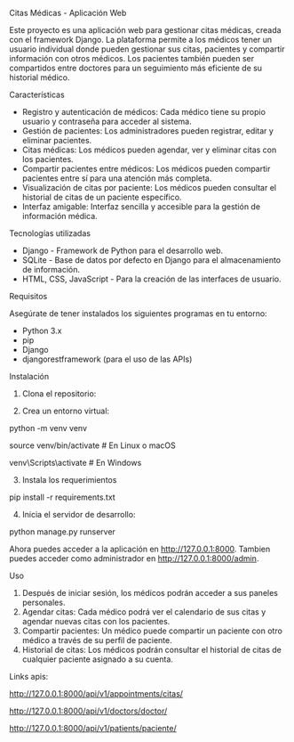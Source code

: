 Citas Médicas - Aplicación Web

Este proyecto es una aplicación web para gestionar citas médicas, creada con el framework Django. La plataforma permite a los médicos tener un usuario individual donde pueden gestionar sus citas, pacientes y compartir información con otros médicos. Los pacientes también pueden ser compartidos entre doctores para un seguimiento más eficiente de su historial médico.

Características

- Registro y autenticación de médicos: Cada médico tiene su propio usuario y contraseña para acceder al sistema.
- Gestión de pacientes: Los administradores pueden registrar, editar y eliminar pacientes.
- Citas médicas: Los médicos pueden agendar, ver y eliminar citas con los pacientes.
- Compartir pacientes entre médicos: Los médicos pueden compartir pacientes entre sí para una atención más completa.
- Visualización de citas por paciente: Los médicos pueden consultar el historial de citas de un paciente específico.
- Interfaz amigable: Interfaz sencilla y accesible para la gestión de información médica.

Tecnologías utilizadas

- Django - Framework de Python para el desarrollo web.
- SQLite - Base de datos por defecto en Django para el almacenamiento de información.
- HTML, CSS, JavaScript - Para la creación de las interfaces de usuario.


Requisitos

Asegúrate de tener instalados los siguientes programas en tu entorno:

- Python 3.x
- pip
- Django
- djangorestframework (para el uso de las APIs)

Instalación

1. Clona el repositorio:

2. Crea un entorno virtual:

python -m venv venv

source venv/bin/activate  # En Linux o macOS

venv\Scripts\activate     # En Windows

3. Instala los requerimientos

pip install -r requirements.txt

4. Inicia el servidor de desarrollo:

python manage.py runserver

Ahora puedes acceder a la aplicación en http://127.0.0.1:8000. 
Tambien puedes acceder como administrador en http://127.0.0.1:8000/admin.

Uso

1. Después de iniciar sesión, los médicos podrán acceder a sus paneles personales.
2. Agendar citas: Cada médico podrá ver el calendario de sus citas y agendar nuevas citas con los pacientes.
3. Compartir pacientes: Un médico puede compartir un paciente con otro médico a través de su perfil de paciente.
4. Historial de citas: Los médicos podrán consultar el historial de citas de cualquier paciente asignado a su cuenta.


Links apis:

http://127.0.0.1:8000/api/v1/appointments/citas/

http://127.0.0.1:8000/api/v1/doctors/doctor/

http://127.0.0.1:8000/api/v1/patients/paciente/
